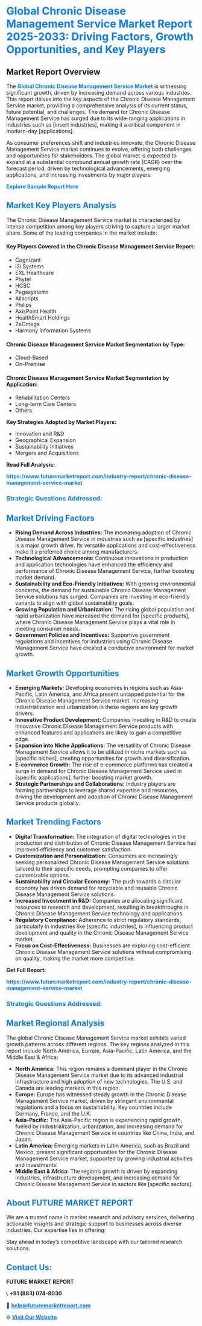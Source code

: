 <h1 style="color: #007BFF;">Global Chronic Disease Management Service Market Report 2025-2033: Driving Factors, Growth Opportunities, and Key Players</h1>

<section id="overview">
<h2>Market Report Overview</h2>
<p>The <a href="https://www.futuremarketreport.com/industry-report/chronic-disease-management-service-market" style="color: #007BFF; text-decoration: none;"><strong>Global Chronic Disease Management Service Market</strong></a> is witnessing significant growth, driven by increasing demand across various industries. This report delves into the key aspects of the Chronic Disease Management Service market, providing a comprehensive analysis of its current status, future potential, and challenges. The demand for Chronic Disease Management Service has surged due to its wide-ranging applications in industries such as [insert industries], making it a critical component in modern-day [applications].</p>
<p>As consumer preferences shift and industries innovate, the Chronic Disease Management Service market continues to evolve, offering both challenges and opportunities for stakeholders. The global market is expected to expand at a substantial compound annual growth rate (CAGR) over the forecast period, driven by technological advancements, emerging applications, and increasing investments by major players.</p>
</section>

<section id="overview">
<p><a href="https://www.futuremarketreport.com/request-sample/reportId=77512" style="color: #007BFF; text-decoration: none;"><strong>Explore Sample Report Here</strong></a></p>
</section>

<section id="key-players">
<h2 style="color: #007BFF;">Market Key Players Analysis</h2>
<p>The Chronic Disease Management Service market is characterized by intense competition among key players striving to capture a larger market share. Some of the leading companies in the market include:</p>
<h4>Key Players Covered in the Chronic Disease Management Service Report:</h4>
<ul><li>Cognizant</li><li>i2i Systems</li><li>EXL Healthcare</li><li>Phytel</li><li>HCSC</li><li>Pegasystems</li><li>Allscripts</li><li>Philips</li><li>AxisPoint Health</li><li>HealthSmart Holdings</li><li>ZeOmega</li><li>Harmony Information Systems</li></ul>
<h4>Chronic Disease Management Service Market Segmentation by Type:</h4>
<ul><li>Cloud-Based</li><li>On-Premise</li></ul>

<h4>Chronic Disease Management Service Market Segmentation by Application:</h4>
<ul><li>Rehabilitation Centers</li><li>Long-term Care Centers</li><li>Others</li></ul>
<p><strong>Key Strategies Adopted by Market Players:</strong></p>
<ul>
<li>Innovation and R&D</li>
<li>Geographical Expansion</li>
<li>Sustainability Initiatives</li>
<li>Mergers and Acquisitions</li>
</ul>
</section>

<section>
<p><strong>Read Full Analysis: </strong></p><a href="https://www.futuremarketreport.com/industry-report/chronic-disease-management-service-market" style="color: #007BFF; text-decoration: none;"><strong>https://www.futuremarketreport.com/industry-report/chronic-disease-management-service-market</strong></a>
<h3 style="color: #007BFF;">Strategic Questions Addressed:</h3>
</section>

<section id="driving-factors">
<h2 style="color: #007BFF;">Market Driving Factors</h2>
<ul>
<li><strong>Rising Demand Across Industries:</strong> The increasing adoption of Chronic Disease Management Service in industries such as [specific industries] is a major growth driver. Its versatile applications and cost-effectiveness make it a preferred choice among manufacturers.</li>
<li><strong>Technological Advancements:</strong> Continuous innovations in production and application technologies have enhanced the efficiency and performance of Chronic Disease Management Service, further boosting market demand.</li>
<li><strong>Sustainability and Eco-Friendly Initiatives:</strong> With growing environmental concerns, the demand for sustainable Chronic Disease Management Service solutions has surged. Companies are investing in eco-friendly variants to align with global sustainability goals.</li>
<li><strong>Growing Population and Urbanization:</strong> The rising global population and rapid urbanization have increased the demand for [specific products], where Chronic Disease Management Service plays a vital role in meeting consumer needs.</li>
<li><strong>Government Policies and Incentives:</strong> Supportive government regulations and incentives for industries using Chronic Disease Management Service have created a conducive environment for market growth.</li>
</ul>
</section>

<section id="growth-opportunities">
<h2 style="color: #007BFF;">Market Growth Opportunities</h2>
<ul>
<li><strong>Emerging Markets:</strong> Developing economies in regions such as Asia-Pacific, Latin America, and Africa present untapped potential for the Chronic Disease Management Service market. Increasing industrialization and urbanization in these regions are key growth drivers.</li>
<li><strong>Innovative Product Development:</strong> Companies investing in R&D to create innovative Chronic Disease Management Service products with enhanced features and applications are likely to gain a competitive edge.</li>
<li><strong>Expansion into Niche Applications:</strong> The versatility of Chronic Disease Management Service allows it to be utilized in niche markets such as [specific niches], creating opportunities for growth and diversification.</li>
<li><strong>E-commerce Growth:</strong> The rise of e-commerce platforms has created a surge in demand for Chronic Disease Management Service used in [specific applications], further boosting market growth.</li>
<li><strong>Strategic Partnerships and Collaborations:</strong> Industry players are forming partnerships to leverage shared expertise and resources, driving the development and adoption of Chronic Disease Management Service products globally.</li>
</ul>
</section>

<section id="trending-factors">
<h2 style="color: #007BFF;">Market Trending Factors</h2>
<ul>
<li><strong>Digital Transformation:</strong> The integration of digital technologies in the production and distribution of Chronic Disease Management Service has improved efficiency and customer satisfaction.</li>
<li><strong>Customization and Personalization:</strong> Consumers are increasingly seeking personalized Chronic Disease Management Service solutions tailored to their specific needs, prompting companies to offer customizable options.</li>
<li><strong>Sustainability and Circular Economy:</strong> The push towards a circular economy has driven demand for recyclable and reusable Chronic Disease Management Service solutions.</li>
<li><strong>Increased Investment in R&D:</strong> Companies are allocating significant resources to research and development, resulting in breakthroughs in Chronic Disease Management Service technology and applications.</li>
<li><strong>Regulatory Compliance:</strong> Adherence to strict regulatory standards, particularly in industries like [specific industries], is influencing product development and quality in the Chronic Disease Management Service market.</li>
<li><strong>Focus on Cost-Effectiveness:</strong> Businesses are exploring cost-efficient Chronic Disease Management Service solutions without compromising on quality, making the market more competitive.</li>
</ul>
</section>

<section>
<p><strong>Get Full Report: </strong></p><a href="https://www.futuremarketreport.com/industry-report/chronic-disease-management-service-market" style="color: #007BFF; text-decoration: none;"><strong>https://www.futuremarketreport.com/industry-report/chronic-disease-management-service-market</strong></a>
<h3 style="color: #007BFF;">Strategic Questions Addressed:</h3>
</section>


<section id="regional-analysis">
<h2 style="color: #007BFF;">Market Regional Analysis</h2>
<p>The global Chronic Disease Management Service market exhibits varied growth patterns across different regions. The key regions analyzed in this report include North America, Europe, Asia-Pacific, Latin America, and the Middle East & Africa:</p>
<ul>
<li><strong>North America:</strong> This region remains a dominant player in the Chronic Disease Management Service market due to its advanced industrial infrastructure and high adoption of new technologies. The U.S. and Canada are leading markets in this region.</li>
<li><strong>Europe:</strong> Europe has witnessed steady growth in the Chronic Disease Management Service market, driven by stringent environmental regulations and a focus on sustainability. Key countries include Germany, France, and the U.K.</li>
<li><strong>Asia-Pacific:</strong> The Asia-Pacific region is experiencing rapid growth, fueled by industrialization, urbanization, and increasing demand for Chronic Disease Management Service in countries like China, India, and Japan.</li>
<li><strong>Latin America:</strong> Emerging markets in Latin America, such as Brazil and Mexico, present significant opportunities for the Chronic Disease Management Service market, supported by growing industrial activities and investments.</li>
<li><strong>Middle East & Africa:</strong> The region’s growth is driven by expanding industries, infrastructure development, and increasing demand for Chronic Disease Management Service in sectors like [specific sectors].</li>
</ul>
</section>

<footer>
<h2 style="color: #007BFF;">About FUTURE MARKET REPORT</h2>
<p>We are a trusted name in market research and advisory services, delivering actionable insights and strategic support to businesses across diverse industries. Our expertise lies in offering:</p>

<p>Stay ahead in today’s competitive landscape with our tailored research solutions.</p>

<h2 style="color: #007BFF;">Contact Us:</h2>
<p><strong>FUTURE MARKET REPORT</strong></p>
<p>📞 <strong>+91 (883) 074-8030</strong></p>
<p>📧 <strong><a href="mailto:help@futuremarketreport.com" style="color: #007BFF;">help@futuremarketreport.com</a></strong></p>
<p>🌐 <strong><a href="https://www.futuremarketreport.com/" style="color: #007BFF;">Visit Our Website</a></strong></p>
</footer>